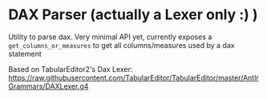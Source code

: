 # DAX Parser (actually a Lexer only :) )

Utility to parse dax. Very minimal API yet, currently exposes a `get_columns_or_measures` to get all columns/measures used by a dax statement

Based on TabularEditor2's Dax Lexer: https://raw.githubusercontent.com/TabularEditor/TabularEditor/master/AntlrGrammars/DAXLexer.g4